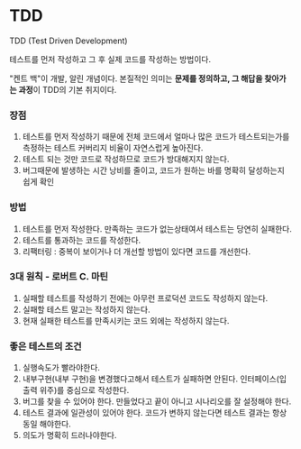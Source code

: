 # TDD

TDD (Test Driven Development)

테스트를 먼저 작성하고 그 후 실제 코드를 작성하는 방법이다.

"켄트 백"이 개발, 알린 개념이다.
본질적인 의미는 **문제를 정의하고, 그 해답을 찾아가는 과정**이 TDD의 기본 취지이다.

### 장점
1. 테스트를 먼저 작성하기 때문에 전체 코드에서 얼마나 많은 코드가 테스트되는가를 측정하는 테스트 커버리지 비율이 자연스럽게 높아진다.
2. 테스트 되는 것만 코드로 작성하므로 코드가 방대해지지 않는다.
3. 버그때문에 발생하는 시간 낭비를 줄이고, 코드가 원하는 바를 명확히 달성하는지 쉽게 확인

### 방법
1. 테스트를 먼저 작성한다. 만족하는 코드가 없는상태여서 테스트는 당연히 실패한다.
2. 테스트를 통과하는 코드를 작성한다.
3. 리팩터링 : 중복이 보이거나 더 개선할 방법이 있다면 코드를 개선한다.

### 3대 원칙 - 로버트 C. 마틴
1. 실패할 테스트를 작성하기 전에는 아무런 프로덕션 코드도 작성하지 않는다.
2. 실패할 테스트 말고는 작성하지 않는다.
3. 현재 실패한 테스트를 만족시키는 코드 외에는 작성하지 않는다.

### 좋은 테스트의 조건
1. 실행속도가 빨라야한다.
2. 내부구현(내부 구현)을 변경했다고해서 테스트가 실패하면 안된다. 인터페이스(입출력 위주)를 중심으로 작성한다.
3. 버그를 찾을 수 있어야 한다. 만들었다고 끝이 아니고 시나리오를 잘 설정해야 한다.
4. 테스트 결과에 일관성이 있어야 한다. 코드가 변하지 않는다면 테스트 결과는 항상 동일 해야한다.
5. 의도가 명확히 드러나야한다.